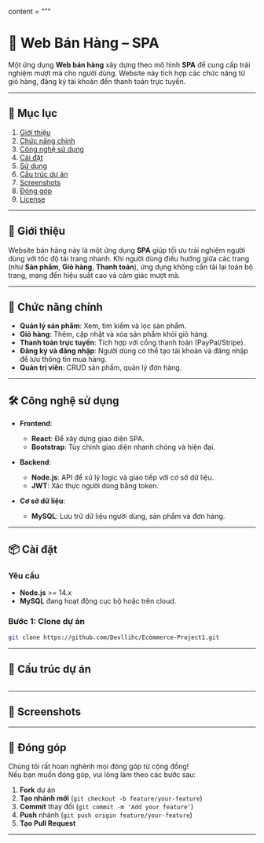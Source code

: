 content = """
# 🛒 **Web Bán Hàng – SPA**

Một ứng dụng **Web bán hàng** xây dựng theo mô hình **SPA** để cung cấp trải nghiệm mượt mà cho người dùng. Website này tích hợp các chức năng từ giỏ hàng, đăng ký tài khoản đến thanh toán trực tuyến.

---

## 🚀 **Mục lục**

1. [Giới thiệu](#giới-thiệu)  
2. [Chức năng chính](#chức-năng-chính)  
3. [Công nghệ sử dụng](#công-nghệ-sử-dụng)  
4. [Cài đặt](#cài-đặt)  
5. [Sử dụng](#sử-dụng)  
6. [Cấu trúc dự án](#cấu-trúc-dự-án)  
7. [Screenshots](#screenshots)  
8. [Đóng góp](#đóng-góp)  
9. [License](#license)  

---

## 📖 **Giới thiệu**

Website bán hàng này là một ứng dụng **SPA** giúp tối ưu trải nghiệm người dùng với tốc độ tải trang nhanh. Khi người dùng điều hướng giữa các trang (như **Sản phẩm**, **Giỏ hàng**, **Thanh toán**), ứng dụng không cần tải lại toàn bộ trang, mang đến hiệu suất cao và cảm giác mượt mà.  

---

## 🔑 **Chức năng chính**

- **Quản lý sản phẩm**: Xem, tìm kiếm và lọc sản phẩm.  
- **Giỏ hàng**: Thêm, cập nhật và xóa sản phẩm khỏi giỏ hàng.  
- **Thanh toán trực tuyến**: Tích hợp với cổng thanh toán (PayPal/Stripe).  
- **Đăng ký và đăng nhập**: Người dùng có thể tạo tài khoản và đăng nhập để lưu thông tin mua hàng.  
- **Quản trị viên**: CRUD sản phẩm, quản lý đơn hàng.  

---

## 🛠️ **Công nghệ sử dụng**

- **Frontend**:  
  - **React**: Để xây dựng giao diện SPA.  
  - **Bootstrap**: Tùy chỉnh giao diện nhanh chóng và hiện đại.

- **Backend**:  
  - **Node.js**: API để xử lý logic và giao tiếp với cơ sở dữ liệu.  
  - **JWT**: Xác thực người dùng bằng token.  

- **Cơ sở dữ liệu**:  
  - **MySQL**: Lưu trữ dữ liệu người dùng, sản phẩm và đơn hàng.  

---

## 📦 **Cài đặt**

### Yêu cầu
- **Node.js** >= 14.x  
- **MySQL** đang hoạt động cục bộ hoặc trên cloud.  

### Bước 1: Clone dự án
```bash
git clone https://github.com/Devllihc/Ecommerce-Project1.git
```
---
## 📂 **Cấu trúc dự án**

```bash

```
---
## 📸 **Screenshots**
---
## 🤝 **Đóng góp**

Chúng tôi rất hoan nghênh mọi đóng góp từ cộng đồng!  
Nếu bạn muốn đóng góp, vui lòng làm theo các bước sau:

1. **Fork** dự án  
2. **Tạo nhánh mới** (`git checkout -b feature/your-feature`)  
3. **Commit** thay đổi (`git commit -m 'Add your feature'`)  
4. **Push** nhánh (`git push origin feature/your-feature`)  
5. **Tạo Pull Request**  
---